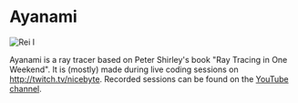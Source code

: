 # Ayanami

![Rei I](http://lilith.eu.org/reiyoung.jpg)

Ayanami is a ray tracer based on Peter Shirley's book
"Ray Tracing in One Weekend".  It is (mostly) made during live coding sessions 
on http://twitch.tv/nicebyte. Recorded sessions can be found on the
[YouTube channel](https://www.youtube.com/channel/UC97BCHGQW6hmdxC4TEj_RYA).
